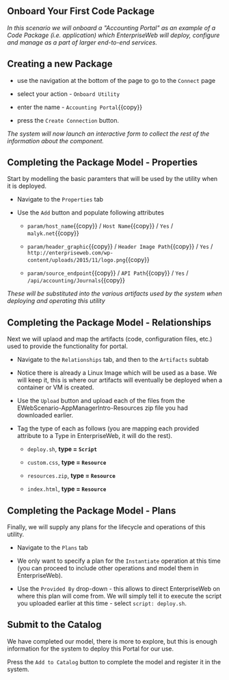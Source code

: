 ## Onboard Your First Code Package

*In this scenario we will onboard a "Accounting Portal" as an example of a Code Package (i.e. application) which EnterpriseWeb will deploy, configure and manage as a part of larger end-to-end services.*

## Creating a new Package

- use the navigation at the bottom of the page to go to the `Connect` page

- select your action - `Onboard Utility`

- enter the name - `Accounting Portal`{{copy}}

- press the `Create Connection` button.

*The system will now launch an interactive form to collect the rest of the information about the component.*

## Completing the Package Model - Properties

Start by modelling the basic paramters that will be used by the utility when it is deployed.

- Navigate to the `Properties` tab

- Use the `Add` button and populate following attributes

  - `param/host_name`{{copy}} / `Host Name`{{copy}} / `Yes` / `malyk.net`{{copy}} 
  
  - `param/header_graphic`{{copy}} / `Header Image Path`{{copy}} / `Yes` / `http://enterpriseweb.com/wp-content/uploads/2015/11/logo.png`{{copy}} 
  
  - `param/source_endpoint`{{copy}} / `API Path`{{copy}} / `Yes` / `/api/accounting/Journals`{{copy}} 

*These will be substituted into the various artifacts used by the system when deploying and operating this utility*

## Completing the Package Model - Relationships

Next we will uplaod and map the artifacts (code, configuration files, etc.) used to provide the functionality for portal.

- Navigate to the `Relationships` tab, and then to the `Artifacts` subtab

- Notice there is already a Linux Image which will be used as a base. We will keep it, this is where our artifacts will eventually be deployed when a container or VM is created.

- Use the `Upload` button and upload each of the files from the EWebScenario-AppManagerIntro-Resources zip file you had downloaded earlier.

- Tag the type of each as follows (you are mapping each provided attribute to a Type in EnterpriseWeb, it will do the rest).
  
  - `deploy.sh`, **type = `Script`** 
  
  - `custom.css`, **type = `Resource`** 
  
  - `resources.zip`, **type = `Resource`** 
    
  - `index.html`, **type = `Resource`** 

## Completing the Package Model - Plans

Finally, we will supply any plans for the lifecycle and operations of this utility.

- Navigate to the `Plans` tab

- We only want to specify a plan for the `Instantiate` operation at this time (you can proceed to include other operations and model them in EnterpriseWeb).

- Use the `Provided By` drop-down - this allows to direct EnterpriseWeb on where this plan will come from. We will simply tell it to execute the script you uploaded earlier at this time - select `script: deploy.sh`.

## Submit to the Catalog

We have completed our model, there is more to explore, but this is enough information for the system to deploy this Portal for our use.

Press the `Add to Catalog` button to complete the model and register it in the system.


